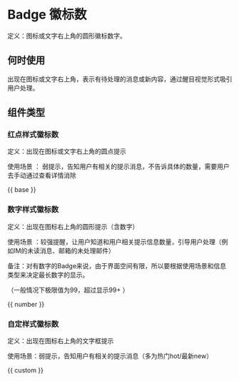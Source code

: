 # Badge 徽标数

定义：图标或文字右上角的圆形徽标数字。

## 何时使用

出现在图标或文字右上角，表示有待处理的消息或新内容，通过醒目视觉形式吸引用户处理。

## 组件类型

### 红点样式徽标数

定义：出现在图标或文字右上角的圆点提示

使用场景 ： 弱提示，告知用户有相关的提示消息，不告诉具体的数量，需要用户去手动通过查看详情消除

{{ base }}

### 数字样式徽标数

定义：出现在图标右上角的圆形提示（含数字）

使用场景 ：较强提醒，让用户知道和用户相关提示信息数量，引导用户处理（例如IM的未读消息、邮箱的未处理邮件）

备注：对有数字的Badge来说，由于界面空间有限，所以要根据使用场景和信息类型来决定最长数字的显示。

（一般情况下极限值为99，超过显示99+ ）

{{ number }}

### 自定样式徽标数

定义：出现在图标右上角的文字框提示

使用场景：弱提示，告知用户有相关的提示消息（多为热门hot/最新new）

{{ custom }}
